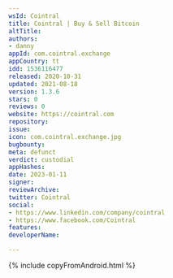 ```yaml
---
wsId: Cointral
title: Cointral | Buy & Sell Bitcoin
altTitle: 
authors:
- danny
appId: com.cointral.exchange
appCountry: tt
idd: 1536116477
released: 2020-10-31
updated: 2021-08-18
version: 1.3.6
stars: 0
reviews: 0
website: https://cointral.com
repository: 
issue: 
icon: com.cointral.exchange.jpg
bugbounty: 
meta: defunct
verdict: custodial
appHashes: 
date: 2023-01-11
signer: 
reviewArchive: 
twitter: Cointral
social:
- https://www.linkedin.com/company/cointral
- https://www.facebook.com/Cointral
features: 
developerName: 

---
```


{% include copyFromAndroid.html %}
